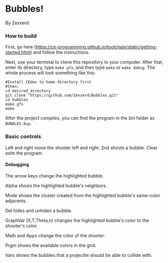 # Bubbles!
By Zexxerd

### How to build
First, go here (https://ce-programming.github.io/toolchain/static/getting-started.html) and follow the instructions.

Next, use your terminal to clone this repository to your computer. After that, enter its directory, type `make gfx`, and then type `make` or `make debug`. The whole process will look something like this:
```
#Install CEdev to home directory first
#then:
cd desired_directory
git clone "https://github.com/Zexxerd/Bubbles.git"
cd bubbles
make gfx
make
```

After the project compiles, you can find the program in the bin folder as `BUBBLES.8xp`.

### Basic controls
Left and right move the shooter left and right. 2nd shoots a bubble. Clear exits the program.

#### Debugging
The arrow keys change the highlighted bubble.

Alpha shows the highlighted bubble's neighbors.

Mode shows the cluster created from the highlighted bubble's same-color adjacents.

Del hides and unhides a bubble.

GraphVar (X,T,Theta,n) changes the highlighted bubble's color to the shooter's color.

Math and Apps change the color of the shooter.

Prgm shows the available colors in the grid.

Vars shows the bubbles that a projectile should be able to collide with.
